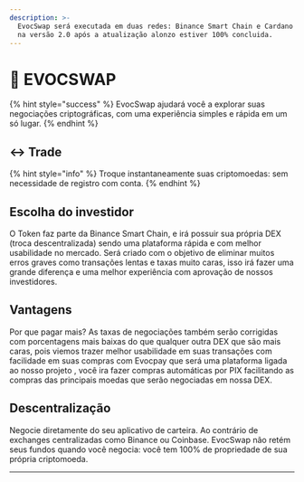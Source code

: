 ```yaml
---
description: >-
  EvocSwap será executada em duas redes: Binance Smart Chain e Cardano NetWork ,
  na versão 2.0 após a atualização alonzo estiver 100% concluida.
---
```


# 🔄 EVOCSWAP

{% hint style="success" %}
EvocSwap ajudará você a explorar suas negociações criptográficas, com uma experiência simples e rápida em um só lugar.
{% endhint %}

## ↔️ Trade

{% hint style="info" %}
Troque instantaneamente suas criptomoedas: sem necessidade de registro com conta.
{% endhint %}

## Escolha do investidor&#x20;

O Token faz parte da Binance Smart Chain, e irá possuir sua própria DEX (troca descentralizada) sendo uma plataforma rápida e com melhor usabilidade no mercado. Será criado com o objetivo de eliminar muitos erros graves como transações lentas e taxas muito caras, isso irá  fazer uma grande diferença e uma melhor experiência com aprovação de nossos investidores.

## Vantagens

Por que pagar mais? As taxas de negociações também serão corrigidas com porcentagens mais baixas do que qualquer outra DEX que são mais caras, pois viemos trazer melhor usabilidade em suas transações com facilidade em suas compras com Evocpay que será uma plataforma ligada ao nosso projeto , você ira fazer compras automáticas por PIX facilitando as compras das principais moedas que serão negociadas em nossa DEX.

## Descentralização&#x20;

Negocie diretamente do seu aplicativo de carteira. Ao contrário de exchanges centralizadas como Binance ou Coinbase. EvocSwap não retém seus fundos quando você negocia: você tem 100% de propriedade de sua própria criptomoeda.&#x20;

****
